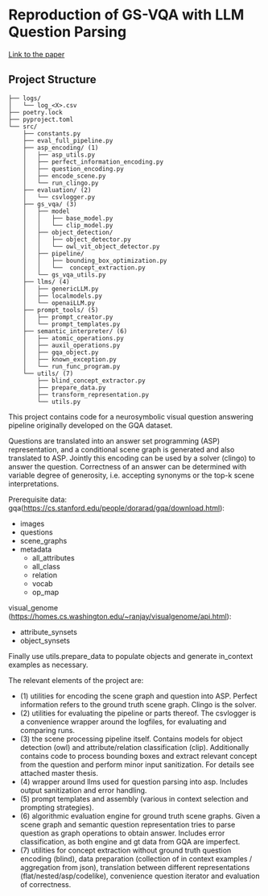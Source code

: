 # Reproduction of GS-VQA with LLM Question Parsing
[Link to the paper](https://openreview.net/forum?id=k4p44AIby6#discussion)

## Project Structure
```
├── logs/ 
│   └── log_<X>.csv 
├── poetry.lock 
├── pyproject.toml 
└── src/ 
    ├── constants.py 
    ├── eval_full_pipeline.py 
    ├── asp_encoding/ (1)
    │   ├── asp_utils.py 
    │   ├── perfect_information_encoding.py 
    │   ├── question_encoding.py 
    │   ├── encode_scene.py 
    │   └── run_clingo.py 
    ├── evaluation/ (2)
    │   └── csvlogger.py 
    ├── gs_vqa/ (3)
    │   ├── model
    │   │   ├── base_model.py
    │   │   └── clip_model.py
    │   ├── object_detection/
    │   │   ├── object_detector.py
    │   │   └── owl_vit_object_detector.py
    │   ├── pipeline/
    │   │   ├── bounding_box_optimization.py
    │   │   └──  concept_extraction.py
    │   └── gs_vqa_utils.py
    ├── llms/ (4)
    │   ├── genericLLM.py 
    │   ├── localmodels.py 
    │   └── openaiLLM.py 
    ├── prompt_tools/ (5)
    │   ├── prompt_creator.py 
    │   └── prompt_templates.py 
    ├── semantic_interpreter/ (6)
    │   ├── atomic_operations.py 
    │   ├── auxil_operations.py 
    │   ├── gqa_object.py 
    │   ├── known_exception.py 
    │   └── run_func_program.py 
    └── utils/ (7)
        ├── blind_concept_extractor.py 
        ├── prepare_data.py 
        ├── transform_representation.py 
        └── utils.py 
```

This project contains code for a neurosymbolic visual question answering pipeline originally developed on the GQA dataset.

Questions are translated into an answer set programming (ASP) representation, and a conditional scene graph is generated and also translated to ASP. Jointly this encoding can be used by a solver (clingo) to answer the question. 
Correctness of an answer can be determined with variable degree of generosity, i.e. accepting synonyms or the top-k scene interpretations.

Prerequisite data:
gqa(https://cs.stanford.edu/people/dorarad/gqa/download.html):
- images
- questions
- scene_graphs
- metadata
    - all_attributes
    - all_class
    - relation
    - vocab
    - op_map

visual_genome (https://homes.cs.washington.edu/~ranjay/visualgenome/api.html):
- attribute_synsets
- object_synsets

Finally use utils.prepare_data to populate objects and generate in_context examples as necessary.


The relevant elements of the project are:
- (1) utilities for encoding the scene graph and question into ASP. Perfect information refers to the ground truth scene graph. Clingo is the solver.
- (2) utilities for evaluating the pipeline or parts thereof. The csvlogger is a convenience wrapper around the logfiles, for evaluating and comparing runs.
- (3) the scene processing pipeline itself. Contains models for object detection (owl) and attribute/relation classification (clip). Additionally contains code to process bounding boxes and extract relevant concept from the question and perform minor input sanitization. For details see attached master thesis.
- (4) wrapper around llms used for question parsing into asp. Includes output sanitization and error handling.
- (5) prompt templates and assembly (various in context selection and prompting strategies).
- (6) algorithmic evaluation engine for ground truth scene graphs. Given a scene graph and semantic question representation tries to parse question as graph operations to obtain answer. Includes error classification, as both engine and gt data from GQA are imperfect.
- (7) utilities for concept extraction without ground truth question encoding (blind), data preparation (collection of in context examples / aggregation from json), translation between different representations (flat/nested/asp/codelike), convenience question iterator and evaluation of correctness.
